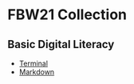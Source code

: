 # FBW21 Collection

## Basic Digital Literacy

- [Terminal](<./Basic Digital Literacy/Terminal.md>)
- [Markdown](<./Basic Digital Literacy/Markdown.md>)
